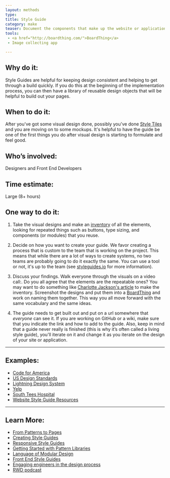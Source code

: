 ```yaml
---
layout: methods
type:
title: Style Guide
category: make
teaser: Document the components that make up the website or application to ensure consistency of design and code.
tools:
 - <a href="http://boardthing.com/">BoardThing</a>
 - Image collecting app

---
```


## Why do it:

Style Guides are  helpful for keeping design consistent and helping to get through a build quickly. If you do this at the beginning of the implementation process, you can then have a library of reusable design objects that will be helpful to build out your pages.


## When to do it:

After you've got some visual design done, possibly you've done [Style Tiles](/methods/style-tiles/) and you are moving on to some mockups. It's helpful to have the guide be one of the first things you do after visual design is starting to formulate and feel good.

## Who’s involved:

Designers and Front End Developers

## Time estimate:
Large (8+ hours)

## One way to do it:

1. Take the visual designs and make an [inventory](/methods/interface-inventory/) of all the elements, looking for repeated things such as buttons, type sizing, and components (or modules) that you reuse.

2. Decide on how you want to create your guide. We favor creating a process that is custom to the team that is working on the project. This means that while there are a lot of ways to create systems, no two teams are probably going to do it exactly the same. You can use a tool or not, it's up to the team (see [styleguides.io](http://styleguides.io) for more information).

3. Discuss your findings. Walk everyone through the visuals on a video call:. Do you all agree that the elements are the repeatable ones? You may want to do something like [Charlotte Jackson's article](http://alistapart.com/article/from-pages-to-patterns-an-exercise-for-everyone) to make the inventory. Screenshot the designs and put them into a [BoardThing](http://boardthing.com/) and work on naming them together. This way you all move forward with the same vocabulary and the same ideas.

4. The guide needs to get built out and put on a url somewhere that _everyone_ can see it. If you are working on GitHub or a wiki, make sure that you indicate the link and how to add to the guide. Also, keep in mind that a guide never really is finished (this is why it’s often called a living style guide), you'll iterate on it and change it as you iterate on the design of your site or application.

---

## Examples:

* [Code for America](http://codeforamerica.clearleft.com)
* [US Design Standards](https://standards.usa.gov)
* [Lightning Design System](https://www.lightningdesignsystem.com)
* [Yelp](http://www.yelp.com/styleguide)
* [South Tees Hospital](http://southtees.nhs.uk/style-guide/)
* [Website Style Guide Resources](http://styleguides.io/)

---

## Learn More:

* [From Patterns to Pages](http://alistapart.com/article/from-pages-to-patterns-an-exercise-for-everyone)
* [Creating Style Guides](http://alistapart.com/article/creating-style-guides)
* [Responsive Style Guides](http://alistapart.com/event/responsive-style-guides)
* [Getting Started with Pattern Libraries](http://alistapart.com/blog/post/getting-started-with-pattern-libraries)
* [Language of Modular Design](http://alistapart.com/article/language-of-modular-design)
* [Front End Style Guides](https://24ways.org/2011/front-end-style-guides/)
* [Engaging engineers in the design process](http://blog.fullstory.com/2016/04/engaging-engineering-in-design/)
* [RWD podcast](http://responsivewebdesign.com/podcast/)

